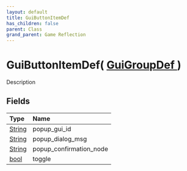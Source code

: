 ```yaml
---
layout: default
title: GuiButtonItemDef
has_children: false
parent: Class
grand_parent: Game Reflection
---
```

# GuiButtonItemDef( [ GuiGroupDef ](/riftbreaker-wiki/docs/game-reflection/classes/gui_group_def/) )
Description 

## Fields

| Type | Name |
|:----------|:--------------|
| [String](/riftbreaker-wiki/docs/game-reflection/components/string/) | popup_gui_id |
| [String](/riftbreaker-wiki/docs/game-reflection/components/string/) | popup_dialog_msg |
| [String](/riftbreaker-wiki/docs/game-reflection/components/string/) | popup_confirmation_node |
| [bool](/riftbreaker-wiki/docs/game-reflection/components/bool/) | toggle |

